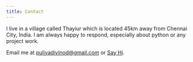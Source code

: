 ```yaml
---
title: Contact
---
```


I live in a village called Thayiur which is located 45km away from Chennai City, India. I am always happy to respond, especially about python or any project work. 


Email me at [puliyadivinod@gmail.com](mailto:puliyadivinod@gmail.com) or [Say Hi](http://goo.gl/forms/vqGrNarWbJ).
